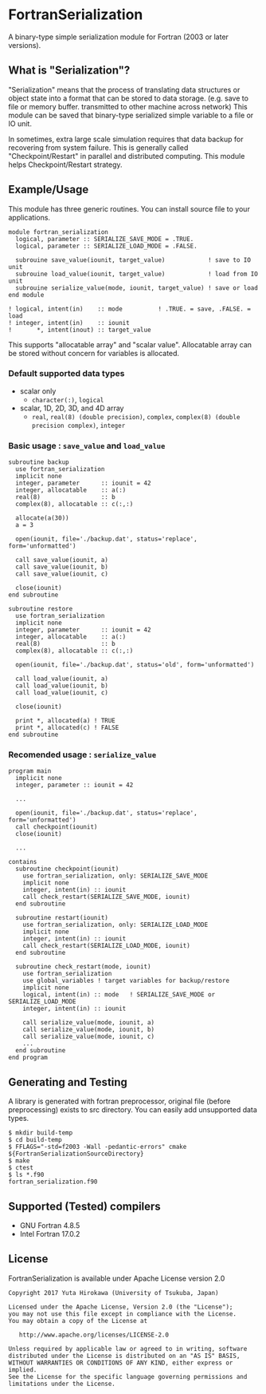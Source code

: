 # FortranSerialization

A binary-type simple serialization module for Fortran (2003 or later versions).


## What is "Serialization"?

"Serialization" means that the process of translating data structures or object state into a format that can be stored to data storage. (e.g. save to file or memory buffer. transmitted to other machine across network)
This module can be saved that binary-type serialized simple variable to a file or IO unit.

In sometimes, extra large scale simulation requires that data backup for recovering from system failure. This is generally called "Checkpoint/Restart" in parallel and distributed computing.
This module helps Checkpoint/Restart strategy.


## Example/Usage

This module has three generic routines.
You can install source file to your applications.

```Fortran
module fortran_serialization
  logical, parameter :: SERIALIZE_SAVE_MODE = .TRUE.
  logical, parameter :: SERIALIZE_LOAD_MODE = .FALSE.

  subrouine save_value(iounit, target_value)            ! save to IO unit
  subrouine load_value(iounit, target_value)            ! load from IO unit
  subrouine serialize_value(mode, iounit, target_value) ! save or load
end module

! logical, intent(in)    :: mode          ! .TRUE. = save, .FALSE. = load
! integer, intent(in)    :: iounit
!       *, intent(inout) :: target_value
```

This supports "allocatable array" and "scalar value".
Allocatable array can be stored without concern for variables is allocated.


### Default supported data types

- scalar only
    - `character(:)`, `logical`
- scalar, 1D, 2D, 3D, and 4D array
    - `real`, `real(8) (double precision)`, `complex`, `complex(8) (double precision complex)`, `integer`


### Basic usage : `save_value` and `load_value`

```Fortran
subroutine backup
  use fortran_serialization
  implicit none
  integer, parameter      :: iounit = 42
  integer, allocatable    :: a(:)
  real(8)                 :: b
  complex(8), allocatable :: c(:,:)

  allocate(a(30))
  a = 3

  open(iounit, file='./backup.dat', status='replace', form='unformatted')

  call save_value(iounit, a)
  call save_value(iounit, b)
  call save_value(iounit, c)

  close(iounit)
end subroutine

subroutine restore
  use fortran_serialization
  implicit none
  integer, parameter      :: iounit = 42
  integer, allocatable    :: a(:)
  real(8)                 :: b
  complex(8), allocatable :: c(:,:)

  open(iounit, file='./backup.dat', status='old', form='unformatted')

  call load_value(iounit, a)
  call load_value(iounit, b)
  call load_value(iounit, c)

  close(iounit)

  print *, allocated(a) ! TRUE
  print *, allocated(c) ! FALSE
end subroutine
```

### Recomended usage : `serialize_value`

```Fortran
program main
  implicit none
  integer, parameter :: iounit = 42

  ...

  open(iounit, file='./backup.dat', status='replace', form='unformatted')
  call checkpoint(iounit)
  close(iounit)

  ...

contains
  subroutine checkpoint(iounit)
    use fortran_serialization, only: SERIALIZE_SAVE_MODE
    implicit none
    integer, intent(in) :: iounit
    call check_restart(SERIALIZE_SAVE_MODE, iounit)
  end subroutine

  subroutine restart(iounit)
    use fortran_serialization, only: SERIALIZE_LOAD_MODE
    implicit none
    integer, intent(in) :: iounit
    call check_restart(SERIALIZE_LOAD_MODE, iounit)
  end subroutine

  subroutine check_restart(mode, iounit)
    use fortran_serialization
    use global_variables ! target variables for backup/restore
    implicit none
    logical, intent(in) :: mode   ! SERIALIZE_SAVE_MODE or SERIALIZE_LOAD_MODE
    integer, intent(in) :: iounit

    call serialize_value(mode, iounit, a)
    call serialize_value(mode, iounit, b)
    call serialize_value(mode, iounit, c)
    ...
  end subroutine
end program
```


## Generating and Testing

A library is generated with fortran preprocessor, original file (before preprocessing) exists to src directory.
You can easily add unsupported data types.

    $ mkdir build-temp
    $ cd build-temp
    $ FFLAGS="-std=f2003 -Wall -pedantic-errors" cmake ${FortranSerializationSourceDirectory}
    $ make
    $ ctest
    $ ls *.f90
    fortran_serialization.f90


## Supported (Tested) compilers

- GNU Fortran 4.8.5
- Intel Fortran 17.0.2


## License

FortranSerialization is available under Apache License version 2.0

    Copyright 2017 Yuta Hirokawa (University of Tsukuba, Japan)

    Licensed under the Apache License, Version 2.0 (the "License");
    you may not use this file except in compliance with the License.
    You may obtain a copy of the License at

       http://www.apache.org/licenses/LICENSE-2.0

    Unless required by applicable law or agreed to in writing, software
    distributed under the License is distributed on an "AS IS" BASIS,
    WITHOUT WARRANTIES OR CONDITIONS OF ANY KIND, either express or implied.
    See the License for the specific language governing permissions and
    limitations under the License.
